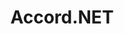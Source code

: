 ---
title: "Accord.NET"

info: "A framework for scientific computing in .NET covering numerical linear algebra, numerical optimization, statistics, machine learning, artificial neural networks, signal and image processing areas."

status: "Active"

website: ["http://accord-framework.net"]

get_it:
  - ["Authentic", "https://github.com/accord-net/framework/wiki/Getting-started"]
  - ["NuGet", "https://www.nuget.org/packages/Accord/"]

description: |
  Accord.NET is a [framework](/search/?category=framework) for scientific computing in .NET. The framework is comprised of multiple libraries encompassing a wide range of scientific computing applications, such as statistical data processing, machine learning, [artificial intelligence](/search/?category=artificial_intelligence), pattern recognition, including but not limited to, [computer vision](/search/?category=computer_vision) and [computer audition](/search/?category=computer_audition). The framework offers a large number of probability distributions, hypothesis tests, kernel functions and support for most popular performance measurements techniques.
  
  The framework comprises a set of libraries that are available in source code as well as via executable installers and NuGet packages. The main areas covered include numerical linear algebra, numerical optimization, statistics, machine learning, artificial neural networks, signal and image processing, and support libraries (such as graph plotting and visualization). The project was originally created to extend the capabilities of the [AForge.NET](/softwares/aforge.net/) Framework, but has since incorporated [AForge.NET](/softwares/aforge.net/) inside itself. Newer releases have united both frameworks under the Accord.NET name.
  
  The Accord.NET Framework has been featured in multiple books such as [Mastering.NET Machine Learning](https://www.packtpub.com/big-data-and-business-intelligence/mastering-net-machine-learning) by PACKT publishing and [F# for Machine Learning Applications](https://www.packtpub.com/big-data-and-business-intelligence/f-machine-learning), featured in [QCON San Francisco](https://www.infoq.com/presentations/accord-net-machine-learning), and currently accumulates more than 1,500 forks in GitHub.
  
  [Documentation](http://accord-framework.net/docs/html/R_Project_Accord_NET.htm) I [Wiki](https://github.com/accord-net/framework/wiki) I [Publications](http://accord-framework.net/publications.html) I [Sample Applications](http://accord-framework.net/samples.html)

sysreq:
  -
    recm: ".NET Framework"

developer: ["César Roberto de Souza<OD>", "Anders Gustafsson", "Marcos Diego Catalano", "Others"]

initial_release: "20 May 2010"

repository: ["https://github.com/accord-net/framework/"]

written_in: ["C#", "C", "C++"]

platform:
  - dskp:
      - ["Windows", "o"]
      - ["Linux", "n"]
  - else:
      - [".NET", "o"]

categories: ["Artificial Intelligence", "Computer Vision", "Computer Audition", "Framework"]

license: ["LGPL v2.1"]

social:
  - name: "GitHub"
    url: "https://github.com/accord-net/framework"
  - name: "Wikipedia"
    url: "https://en.wikipedia.org/wiki/Accord.NET"
  - name: "Youtube"
    url: "http://www.youtube.com/playlist?list=PLb8yJtCIm8PQRC0t8re7b5mOCP8s6iBk9"
  - name: "LinkedIn"
    url: "http://www.linkedin.com/in/cesarrsouza"

source:
  description: ["http://accord-framework.net/intro.html", "http://accord-framework.net/license.html", "https://channel9.msdn.com/coding4fun/blog/Portable-Image-and-Video-processing-with-help-from-AForgeNET-and-AccordNET", "https://www.openhub.net/p/Accord-NET", "https://github.com/accord-net/framework"]
  developer: ["https://github.com/accord-net/framework/graphs/contributors"]
  initial_release: ["https://github.com/accord-net/framework/blob/development/Release%20notes.txt"]
  written_in: ["https://github.com/accord-net/framework/"]
  platform:
    - dskp: ["https://stackoverflow.com/questions/38118548/how-to-install-nuget-from-command-line-on-linux", "https://docs.microsoft.com/en-us/nuget/what-is-nuget"]
  sysreq: ["https://www.softpedia.com/get/Programming/Components-Libraries/Accord-NET-Framework.shtml"]
  license: ["https://github.com/accord-net/framework/blob/master/Copyright.txt", "http://accord-framework.net/license.html"]
  rating:
    - ["SourceForge", "u", "https://sourceforge.net/projects/accord-net/reviews/"]
    - ["SOFTPEDIA", "u", "https://www.softpedia.com/get/Programming/Components-Libraries/Accord-NET-Framework.shtml"]
  status: ["https://github.com/accord-net/framework"]

rating:
  - name: "SourceForge"
    rate: [5, 5]
    num: 1
  - name: "SOFTPEDIA"
    rate: [4.1, 5]
    num: 8

---